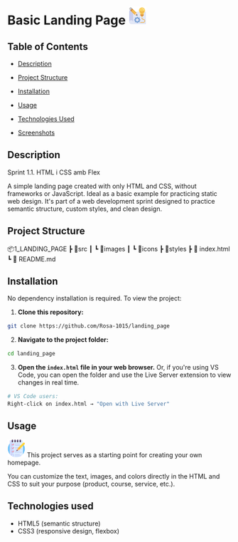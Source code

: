 # Basic Landing Page <img src="assets/images/icons/title.png" width="40" height="40"> 

## Table of Contents

- [Description](#description)
  
- [Project Structure](#project-structure)
  
- [Installation](#installation)
  
- [Usage](#usage)
  
- [Technologies Used](#technologies-used)
  
- [Screenshots](#screenshots)

## Description

Sprint 1.1. HTML i CSS amb Flex

A simple landing page created with only HTML and CSS, without frameworks or JavaScript. Ideal as a basic example for practicing static web design. It's part of a web development sprint designed to practice semantic structure, custom styles, and clean design.

## Project Structure 

📦️1_LANDING_PAGE
┣ 📂src
┃ ┗ 📂images
┃   ┗ 📂icons
┣ 📂styles
┣ 📄 index.html
┗ 📄 README.md

## Installation

No dependency installation is required. To view the project:

1. **Clone this repository:**

```bash
git clone https://github.com/Rosa-1015/landing_page
```

2. **Navigate to the project folder:**

```bash
cd landing_page
```

3. **Open the `index.html` file in your web browser.**
Or, if you're using VS Code, you can open the folder and use the Live Server extension to view changes in real time.

```bash
# VS Code users:
Right-click on index.html → "Open with Live Server"
```

## Usage 

<img src="images/icons/list.png" width="40" height="40"> This project serves as a starting point for creating your own homepage. 

You can customize the text, images, and colors directly in the HTML and CSS to suit your purpose (product, course, service, etc.).

## Technologies used 

- HTML5 (semantic structure)
- CSS3 (responsive design, flexbox)
